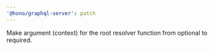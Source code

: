 ```yaml
---
'@hono/graphql-server': patch
---
```


Make argument (context) for the root resolver function from optional to required.
